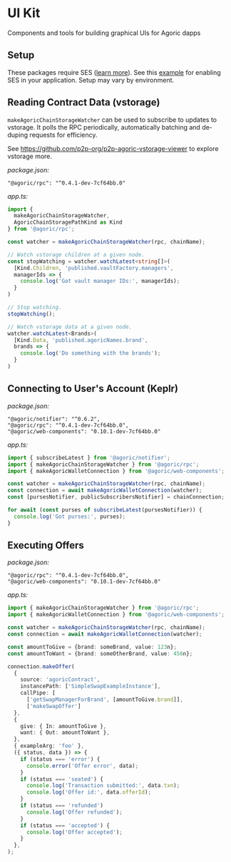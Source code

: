 # UI Kit
Components and tools for building graphical UIs for Agoric dapps

## Setup

These packages require SES ([learn more](https://github.com/endojs/endo/tree/master/packages/ses)).
See this [example](https://github.com/Agoric/dapp-inter/blob/main/src/main.tsx#L1) for enabling SES in your application.
Setup may vary by environment.

## Reading Contract Data (vstorage)

`makeAgoricChainStorageWatcher` can be used to subscribe to updates to vstorage.
It polls the RPC periodically, automatically batching and de-duping requests for efficiency.

See https://github.com/p2p-org/p2p-agoric-vstorage-viewer to explore vstorage more.

*package.json:*
```
"@agoric/rpc": "^0.4.1-dev-7cf64bb.0"
```


*app.ts:*
```ts
import {
  makeAgoricChainStorageWatcher,
  AgoricChainStoragePathKind as Kind
} from '@agoric/rpc';

const watcher = makeAgoricChainStorageWatcher(rpc, chainName);

// Watch vstorage children at a given node.
const stopWatching = watcher.watchLatest<string[]>(
  [Kind.Children, 'published.vaultFactory.managers',
  managerIds => {
    console.log('Got vault manager IDs:', managerIds);
  }
)

// Stop watching.
stopWatching();

// Watch vstorage data at a given node.
watcher.watchLatest<Brands>(
  [Kind.Data, 'published.agoricNames.brand',
  brands => {
    console.log('Do something with the brands');
  }
)
```

## Connecting to User's Account (Keplr)

*package.json:*
```
"@agoric/notifier": "^0.6.2",
"@agoric/rpc": "^0.4.1-dev-7cf64bb.0",
"@agoric/web-components": "0.10.1-dev-7cf64bb.0"
```

*app.ts:*
```ts
import { subscribeLatest } from '@agoric/notifier';
import { makeAgoricChainStorageWatcher } from '@agoric/rpc';
import { makeAgoricWalletConnection } from '@agoric/web-components';

const watcher = makeAgoricChainStorageWatcher(rpc, chainName);
const connection = await makeAgoricWalletConnection(watcher);
const [pursesNotifier, publicSubscribersNotifier] = chainConnection;

for await (const purses of subscribeLatest(pursesNotifier)) {
  console.log('Got purses:', purses);
}
```

## Executing Offers

*package.json:*
```
"@agoric/rpc": "^0.4.1-dev-7cf64bb.0",
"@agoric/web-components": "0.10.1-dev-7cf64bb.0"
```

*app.ts:*
```ts
import { makeAgoricChainStorageWatcher } from '@agoric/rpc';
import { makeAgoricWalletConnection } from '@agoric/web-components';

const watcher = makeAgoricChainStorageWatcher(rpc, chainName);
const connection = await makeAgoricWalletConnection(watcher);

const amountToGive = {brand: someBrand, value: 123n};
const amountToWant = {brand: someOtherBrand, value: 456n};

connection.makeOffer(
  {
    source: 'agoricContract',
    instancePath: ['SimpleSwapExampleInstance'],
    callPipe: [
      ['getSwapManagerForBrand', [amountToGive.brand]],
      ['makeSwapOffer']
  },
  {
    give: { In: amountToGive },
    want: { Out: amountToWant },
  },
  { exampleArg: 'foo' },
  ({ status, data }) => {
    if (status === 'error') {
      console.error('Offer error', data);
    }
    if (status === 'seated') {
      console.log('Transaction submitted:', data.txn);
      console.log('Offer id:', data.offerId);
    }
    if (status === 'refunded')
      console.log('Offer refunded');
    }
    if (status === 'accepted') {
      console.log('Offer accepted');
    }
  },
);
```



